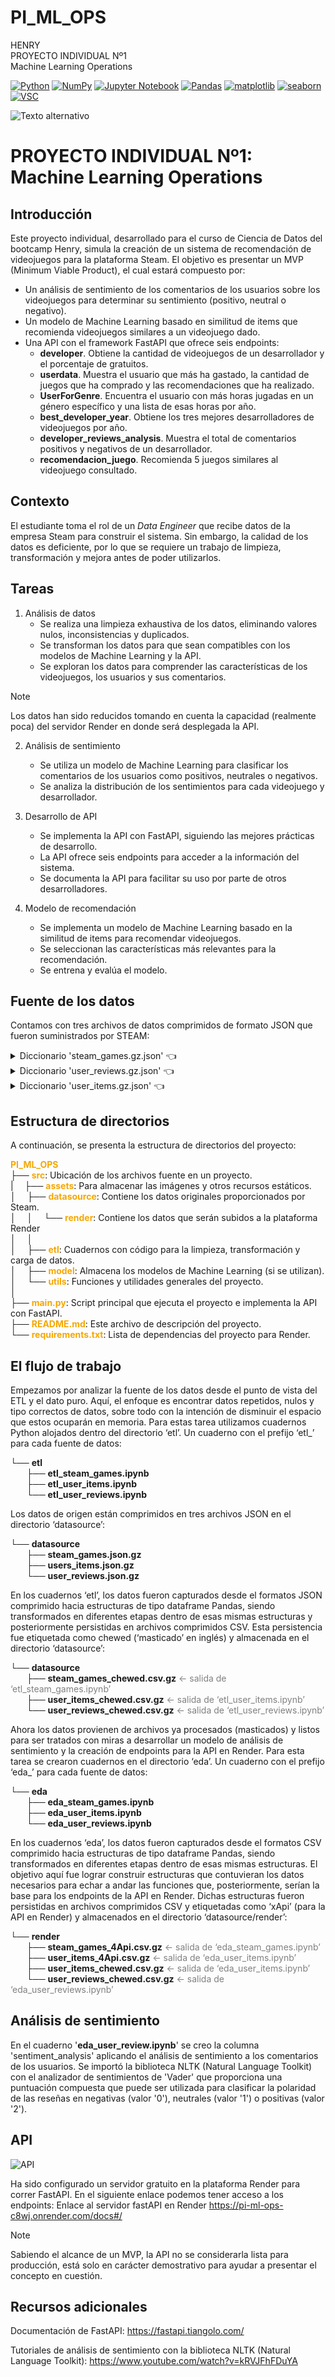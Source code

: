 # PI_ML_OPS
HENRY<br>
PROYECTO INDIVIDUAL Nº1<br>
Machine Learning Operations

<a href="https://www.python.org/">![Python](https://img.shields.io/badge/Python-3.10.12-3776AB?style=for-the-bage&logo=Python)</a> <a href="https://numpy.org/">![NumPy](https://img.shields.io/badge/NumPy-1.25.2-013243?style=for-the-bage&logo=numpy)</a> <a href="https://jupyter.org/">![Jupyter Notebook](https://img.shields.io/badge/Jupyter_Notebook-1.0.0-F37626?style=for-the-bage&logo=jupyter)</a> <a href="https://pandas.pydata.org/">![Pandas](https://img.shields.io/badge/Pandas-2.1.0-150458?style=for-the-bage&logo=pandas)</a> <a href="https://matplotlib.org">![matplotlib](https://img.shields.io/badge/matplotlib-3.5.1-4285F4?style=for-the-bage&logo=exordo)</a> <a href="https://seaborn.pydata.org/">![seaborn](https://img.shields.io/badge/seaborn-0.13.0-4285F4?style=for-the-bage&logo=flood)</a> <a href="https://code.visualstudio.com/">![VSC](https://img.shields.io/badge/Visual_Studio_Code-1.85-007ACC?style=for-the-bage&logo=visualstudiocode)</a>


![Texto alternativo](https://www.protocol.com/media-library/it-s-not-clear-what-might-fall-through-the-cracks-if-most-of-the-biggest-game-studios-transition-away-from-selling-individual-ga.png?id=27084445&width=1245&height=700&quality=85&coordinates=0%2C0%2C0%2C0)

# PROYECTO INDIVIDUAL Nº1: Machine Learning Operations

## Introducción

Este proyecto individual, desarrollado para el curso de Ciencia de Datos del bootcamp Henry, simula la creación de un sistema de recomendación de videojuegos para la plataforma Steam. El objetivo es presentar un MVP (Minimum Viable Product), el cual estará compuesto por:

- Un análisis de sentimiento de los comentarios de los usuarios sobre los videojuegos para determinar su sentimiento (positivo, neutral o negativo).
- Un modelo de Machine Learning basado en similitud de items que recomienda videojuegos similares a un videojuego dado.
- Una API con el framework FastAPI que ofrece seis endpoints:
  - __developer__. Obtiene la cantidad de videojuegos de un desarrollador y el porcentaje de gratuitos.
  - __userdata__. Muestra el usuario que más ha gastado, la cantidad de juegos que ha comprado y las recomendaciones que ha realizado.
  - __UserForGenre__. Encuentra el usuario con más horas jugadas en un género específico y una lista de esas horas por año.
  - __best_developer_year__. Obtiene los tres mejores desarrolladores de videojuegos por año.
  - __developer_reviews_analysis__. Muestra el total de comentarios positivos y negativos de un desarrollador.
  - __recomendacion_juego__. Recomienda 5 juegos similares al videojuego consultado.


## Contexto
El estudiante toma el rol de un *Data Engineer* que recibe datos de la empresa Steam para construir el sistema. Sin embargo, la calidad de los datos es deficiente, por lo que se requiere un trabajo de limpieza, transformación y mejora antes de poder utilizarlos.

## Tareas

1) Análisis de datos
   - Se realiza una limpieza exhaustiva de los datos, eliminando valores nulos, inconsistencias y duplicados.
   - Se transforman los datos para que sean compatibles con los modelos de Machine Learning y la API.
   - Se exploran los datos para comprender las características de los videojuegos, los usuarios y sus comentarios.

> [!NOTE]
> Los datos han sido reducidos tomando en cuenta la capacidad (realmente poca) del servidor Render en donde será desplegada la API.

2) Análisis de sentimiento
   - Se utiliza un modelo de Machine Learning para clasificar los comentarios de los usuarios como positivos, neutrales o negativos.
   - Se analiza la distribución de los sentimientos para cada videojuego y desarrollador.

3) Desarrollo de API
   - Se implementa la API con FastAPI, siguiendo las mejores prácticas de desarrollo.
   - La API ofrece seis endpoints para acceder a la información del sistema.
   - Se documenta la API para facilitar su uso por parte de otros desarrolladores.

4) Modelo de recomendación
   - Se implementa un modelo de Machine Learning basado en la similitud de items para recomendar videojuegos.
   - Se seleccionan las características más relevantes para la recomendación.
   - Se entrena y evalúa el modelo.

## Fuente de los datos

Contamos con tres archivos de datos comprimidos de formato JSON que fueron suministrados por STEAM:

<details><summary>Diccionario 'steam_games.gz.json' 👈</summary>
<pre>
   COLUMNA         TIPO        DESCRIPCIÓN
   ----------------------------------------------------------------------------------------------------------------
   publisher       Str         El indicador en cuestión. Ej. ‘Migración Neta’ o ‘Población activa’
   genres          Str         Código del indicador (serie)
   app_name        Str         Nombre del país o región del indicador (serie)
   title           Str         Código del país o región
   url             Float       Total del indicador para el año 2000
   release_date    Float       Total del indicador para el año 2001
   tags	           Str 	       [Simulation, Indie, Action, Adventure, Funny, Open World, First-Person, Free to Play]
   discount_price  Float       [22.66, 0.49, 0.69]
   reviews_url	   Str         Reviews de contenido
   specs           Str         Especificaciones	[Multi-player, Cross-Platform Multiplayer, Downloadable Content]
   price           Float       Precio del contenido [4.99, 9.99, Free to Use, Free to Play]
   early_access	   Boolean     acceso temprano	[False, True]
   id              Int         identificador unico de contenido	[761140, 643980, 670290]
   developer       Str         Desarrollador [Kotoshiro, Secret Level SRL, Poolians.com]
   metascore       Int         Score por metacritic [80, 74, 77, 75]
</pre>
</details>

<details close><summary>Diccionario 'user_reviews.gz.json' 👈</summary>
<pre>
   COLUMNA         TIPO        DESCRIPCIÓN
   -----------------------------------------------------------------------------------------------
   user_id         Int         identificador unico de usuario [76561197970982479, evcentric, maplemage]
   user_url        Str         URL perfil del usuario http://steamcommunity.com/id/evcentric
   reviews         Str         Review de usuario en formato Json 
                               {
                                 'funny': '',
                                 posted': 'Posted September 8, 2013.',
                                 'last_edited': '',
                                 'item_id': '227300',
                                 'helpful': '0 of 1 people (0%) found this review helpful',
                                 'recommend': True,
                                 'review': "For a simple ... and I had a bit of fun with it."
                               },
</pre>
</details>

<details closed><summary>Diccionario 'user_items.gz.json' 👈</summary>
<pre>
   COLUMNA         TIPO        DESCRIPCIÓN
   -----------------------------------------------------------------------------------------------
   user_id         Int         Identificador unico de usuario	[76561197970982479, evcentric, maplemage]
   user_url        Str         URL perfil del usuario http://steamcommunity.com/id/evcentric
   items           Str         Items de usuario en formato Json
                               {
                                 'item_id': '273350',
                                 'item_name': 'Evolve Stage 2',
                                 'playtime_forever': 58,
                                 'playtime_2weeks': 0
                               }
</pre>
</details>

## Estructura de directorios

A continuación, se presenta la estructura de directorios del proyecto:

<span style="color:#f6a700;">__PI_ML_OPS__</span><br>
├── <span style="color:#f6a700;">__src__</span>: Ubicación de los archivos fuente en un proyecto.<br>
|&emsp; ├── <span style="color:#f6a700;">__assets__</span>: Para almacenar las imágenes y otros recursos estáticos.<br>
│&emsp; ├── <span style="color:#f6a700;">__datasource__</span>: Contiene los datos originales proporcionados por Steam.<br>
│&emsp; │&emsp; └── <span style="color:#f6a700;">__render__</span>: Contiene los datos que serán subidos a la plataforma Render<br>
│&emsp; │<br>
│&emsp; ├── <span style="color:#f6a700;">__etl__</span>: Cuadernos con código para la limpieza, transformación y carga de datos.<br>
│&emsp; ├── <span style="color:#f6a700;">__model__</span>: Almacena los modelos de Machine Learning (si se utilizan).<br>
│&emsp; └── <span style="color:#f6a700;">__utils__</span>: Funciones y utilidades generales del proyecto.<br>
│<br>
├── <span style="color:#f6a700;">__main.py__</span>: Script principal que ejecuta el proyecto e implementa la API con FastAPI.<br>
├── <span style="color:#f6a700;">__README.md__</span>: Este archivo de descripción del proyecto.<br>
└── <span style="color:#f6a700;">__requirements.txt__</span>: Lista de dependencias del proyecto para Render.<br>

## El flujo de trabajo

Empezamos por analizar la fuente de los datos desde el punto de vista del ETL y el dato puro. Aquí, el enfoque es encontrar datos repetidos, nulos y tipo correctos de datos, sobre todo con la intención de disminuir el espacio que estos ocuparán en memoria.
Para estas tarea utilizamos cuadernos Python alojados dentro del directorio ‘etl’. Un cuaderno con el prefijo ‘etl_’ para cada fuente de datos:

└── __etl__<br>
&emsp;&nbsp;&nbsp; ├── __etl_steam_games.ipynb__<br>
&emsp;&nbsp;&nbsp; ├── __etl_user_items.ipynb__<br>
&emsp;&nbsp;&nbsp; └── __etl_user_reviews.ipynb__<br>

Los datos de origen están comprimidos en tres archivos JSON en el directorio ‘datasource’:

└── __datasource__<br>
&emsp;&nbsp;&nbsp; ├── __steam_games.json.gz__<br>
&emsp;&nbsp;&nbsp; ├── __users_items.json.gz__<br>
&emsp;&nbsp;&nbsp; └── __user_reviews.json.gz__<br>

En los cuadernos ‘etl’, los datos fueron capturados desde el formatos JSON comprimido hacia estructuras de tipo dataframe Pandas, siendo transformados en diferentes etapas dentro de esas mismas estructuras y posteriormente persistidas en archivos comprimidos CSV. Esta persistencia fue etiquetada como chewed (‘masticado’ en inglés) y almacenada en el directorio ‘datasource’:

└── __datasource__<br>
&emsp;&nbsp;&nbsp; ├── __steam_games_chewed.csv.gz__ <span style="color:grey">← salida de ‘etl_steam_games.ipynb’</span><br>
&emsp;&nbsp;&nbsp; ├── __user_items_chewed.csv.gz__ <span style="color:grey">← salida de ‘etl_user_items.ipynb’</span><br>
&emsp;&nbsp;&nbsp; └── __user_reviews_chewed.csv.gz__ <span style="color:grey">← salida de ‘etl_user_reviews.ipynb’</span><br>

Ahora los datos provienen de archivos ya procesados (masticados) y listos para ser tratados con miras a desarrollar un modelo de análisis de sentimiento y la creación de endpoints para la API en Render. Para esta tarea se crearon cuadernos en el directorio ‘eda’. Un cuaderno con el prefijo ‘eda_’ para cada fuente de datos:

└── __eda__<br>
&emsp;&nbsp;&nbsp; ├── __eda_steam_games.ipynb__<br>
&emsp;&nbsp;&nbsp; ├── __eda_user_items.ipynb__<br>
&emsp;&nbsp;&nbsp; └── __eda_user_reviews.ipynb__<br>

En los cuadernos ‘eda’, los datos fueron capturados desde el formatos CSV comprimido hacia estructuras de tipo dataframe Pandas, siendo transformados en diferentes etapas dentro de esas mismas estructuras. El objetivo aquí fue lograr construir estructuras que contuvieran los datos necesarios para echar a andar las funciones que, posteriormente, serían la base para los endpoints de la API en Render. Dichas estructuras fueron persistidas en archivos comprimidos CSV y etiquetadas como ‘xApi’ (para la API en Render) y almacenados en el directorio ‘datasource/render’:

└── __render__<br>
&emsp;&nbsp;&nbsp; ├── __steam_games_4Api.csv.gz__ <span style="color:grey">← salida de ‘eda_steam_games.ipynb’</span><br>
&emsp;&nbsp;&nbsp; ├── __user_items_4Api.csv.gz__ <span style="color:grey">← salida de ‘eda_user_items.ipynb’</span><br>
&emsp;&nbsp;&nbsp; ├── __user_items_chewed.csv.gz__ <span style="color:grey">← salida de ‘eda_user_items.ipynb’</span><br>
&emsp;&nbsp;&nbsp; └── __user_reviews_chewed.csv.gz__ <span style="color:grey">← salida de ‘eda_user_reviews.ipynb’</span><br>

## Análisis de sentimiento
En el cuaderno '__eda_user_review.ipynb__' se creo la columna 'sentiment_analysis' aplicando el análisis de sentimiento a los comentarios de los usuarios. Se importó la biblioteca NLTK (Natural Language Toolkit) con el analizador de sentimientos de 'Vader' que proporciona una puntuación compuesta que puede ser utilizada para clasificar la polaridad de las reseñas en negativas (valor '0'), neutrales (valor '1') o positivas (valor '2').

## API

![API](https://github.com/barisoft/PI_ML_OPS/tree/main/src/)

Ha sido configurado un servidor gratuito en la plataforma Render para correr FastAPI. En el siguiente enlace podemos tener acceso a los endpoints:
Enlace al servidor fastAPI en Render
https://pi-ml-ops-c8wj.onrender.com/docs#/

> [!NOTE]
> Sabiendo el alcance de un MVP, la API no se considerarla lista para producción, está solo en carácter demostrativo para ayudar a presentar el concepto en cuestión.

## Recursos adicionales

Documentación de FastAPI: https://fastapi.tiangolo.com/

Tutoriales de análisis de sentimiento con la biblioteca NLTK (Natural Language Toolkit): https://www.youtube.com/watch?v=kRVJFhFDuYA

